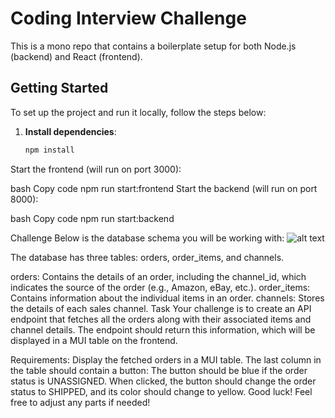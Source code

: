 # Coding Interview Challenge

This is a mono repo that contains a boilerplate setup for both Node.js (backend) and React (frontend).

## Getting Started

To set up the project and run it locally, follow the steps below:

1. **Install dependencies**:
   ```bash
   npm install
Start the frontend (will run on port 3000):

bash
Copy code
npm run start:frontend
Start the backend (will run on port 8000):

bash
Copy code
npm run start:backend

Challenge
Below is the database schema you will be working with:
![alt text](image.png)


The database has three tables: orders, order_items, and channels.

orders: Contains the details of an order, including the channel_id, which indicates the source of the order (e.g., Amazon, eBay, etc.).
order_items: Contains information about the individual items in an order.
channels: Stores the details of each sales channel.
Task
Your challenge is to create an API endpoint that fetches all the orders along with their associated items and channel details. The endpoint should return this information, which will be displayed in a MUI table on the frontend.

Requirements:
Display the fetched orders in a MUI table.
The last column in the table should contain a button:
The button should be blue if the order status is UNASSIGNED.
When clicked, the button should change the order status to SHIPPED, and its color should change to yellow.
Good luck!
Feel free to adjust any parts if needed!